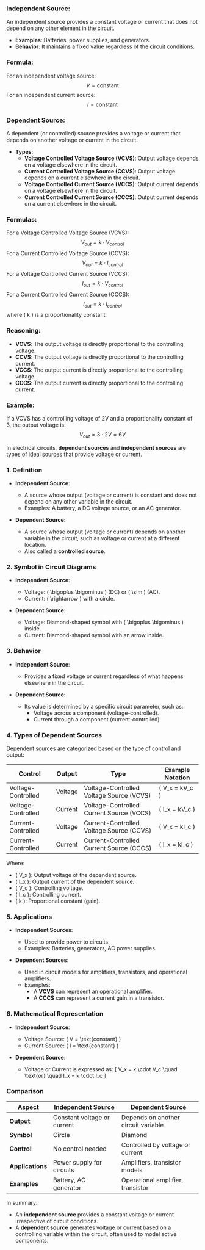 ### Independent Source:

 An independent source provides a constant voltage or current that does not depend on any other element in the circuit.
- **Examples**: Batteries, power supplies, and generators.
- **Behavior**: It maintains a fixed value regardless of the circuit conditions.

### Formula:

For an independent voltage source:
$$
V = \text{constant}
$$
For an independent current source:
$$
I = \text{constant}
$$

### Dependent Source:

 A dependent (or controlled) source provides a voltage or current that depends on another voltage or current in the circuit.

- **Types**:
  - **Voltage Controlled Voltage Source (VCVS)**: Output voltage depends on a voltage elsewhere in the circuit.
  - **Current Controlled Voltage Source (CCVS)**: Output voltage depends on a current elsewhere in the circuit.
  - **Voltage Controlled Current Source (VCCS)**: Output current depends on a voltage elsewhere in the circuit.
  - **Current Controlled Current Source (CCCS)**: Output current depends on a current elsewhere in the circuit.

### Formulas:

For a Voltage Controlled Voltage Source (VCVS):
$$
V_{out} = k \cdot V_{control}
$$
For a Current Controlled Voltage Source (CCVS):
$$
V_{out} = k \cdot I_{control}
$$
For a Voltage Controlled Current Source (VCCS):
$$
I_{out} = k \cdot V_{control}
$$
For a Current Controlled Current Source (CCCS):
$$
I_{out} = k \cdot I_{control}
$$
where \( k \) is a proportionality constant.

### Reasoning:

- **VCVS**: The output voltage is directly proportional to the controlling voltage.
- **CCVS**: The output voltage is directly proportional to the controlling current.
- **VCCS**: The output current is directly proportional to the controlling voltage.
- **CCCS**: The output current is directly proportional to the controlling current.

### Example:

If a VCVS has a controlling voltage of 2V and a proportionality constant of 3, the output voltage is:
$$
V_{out} = 3 \cdot 2V = 6V
$$

In electrical circuits, **dependent sources** and **independent sources** are types of ideal sources that provide voltage or current.

### **1. Definition**

- **Independent Source**:

  - A source whose output (voltage or current) is constant and does not depend on any other variable in the circuit.
  - Examples: A battery, a DC voltage source, or an AC generator.

- **Dependent Source**:

  - A source whose output (voltage or current) depends on another variable in the circuit, such as voltage or current at a different location.
  - Also called a **controlled source**.

### **2. Symbol in Circuit Diagrams**

- **Independent Source**:

  - Voltage: \( \bigoplus \bigominus \) (DC) or \( \sim \) (AC).
  - Current: \( \rightarrow \) with a circle.

- **Dependent Source**:
  - Voltage: Diamond-shaped symbol with \( \bigoplus \bigominus \) inside.
  - Current: Diamond-shaped symbol with an arrow inside.

### **3. Behavior**

- **Independent Source**:

  - Provides a fixed voltage or current regardless of what happens elsewhere in the circuit.

- **Dependent Source**:

  - Its value is determined by a specific circuit parameter, such as:
    - Voltage across a component (voltage-controlled).
    - Current through a component (current-controlled).

### **4. Types of Dependent Sources**

Dependent sources are categorized based on the type of control and output:

| **Control**              | **Output**              | **Type**                       | **Example Notation** |
|--------------------------|-------------------------|---------------------------------|-----------------------|
| Voltage-Controlled       | Voltage                | Voltage-Controlled Voltage Source (VCVS) | \( V_x = kV_c \)    |
| Voltage-Controlled       | Current                | Voltage-Controlled Current Source (VCCS) | \( I_x = kV_c \)    |
| Current-Controlled       | Voltage                | Current-Controlled Voltage Source (CCVS) | \( V_x = kI_c \)    |
| Current-Controlled       | Current                | Current-Controlled Current Source (CCCS) | \( I_x = kI_c \)    |

Where:

- \( V_x \): Output voltage of the dependent source.
- \( I_x \): Output current of the dependent source.
- \( V_c \): Controlling voltage.
- \( I_c \): Controlling current.
- \( k \): Proportional constant (gain).

### **5. Applications**

- **Independent Sources**:
  - Used to provide power to circuits.
  - Examples: Batteries, generators, AC power supplies.

- **Dependent Sources**:

  - Used in circuit models for amplifiers, transistors, and operational amplifiers.
  - Examples:
    - A **VCVS** can represent an operational amplifier.
    - A **CCCS** can represent a current gain in a transistor.

### **6. Mathematical Representation**

- **Independent Source**:
  - Voltage Source: \( V = \text{constant} \)
  - Current Source: \( I = \text{constant} \)

- **Dependent Source**:
  - Voltage or Current is expressed as:
    \[
    V_x = k \cdot V_c \quad \text{or} \quad I_x = k \cdot I_c
    \]

### **Comparison**

| **Aspect**              | **Independent Source**            | **Dependent Source**              |
|--------------------------|------------------------------------|------------------------------------|
| **Output**               | Constant voltage or current       | Depends on another circuit variable |
| **Symbol**               | Circle                            | Diamond                           |
| **Control**              | No control needed                | Controlled by voltage or current  |
| **Applications**         | Power supply for circuits         | Amplifiers, transistor models     |
| **Examples**             | Battery, AC generator             | Operational amplifier, transistor |

In summary:
- An **independent source** provides a constant voltage or current irrespective of circuit conditions.
- A **dependent source** generates voltage or current based on a controlling variable within the circuit, often used to model active components.
